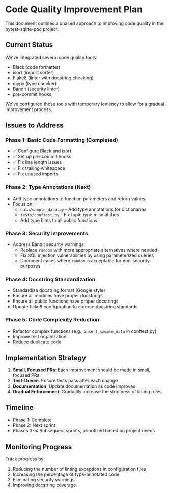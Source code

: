 # Code Quality Improvement Plan

This document outlines a phased approach to improving code quality in the pytest-sqlite-poc project.

## Current Status

We've integrated several code quality tools:
- Black (code formatter)
- isort (import sorter)
- Flake8 (linter with docstring checking)
- mypy (type checker)
- Bandit (security linter)
- pre-commit hooks

We've configured these tools with temporary leniency to allow for a gradual improvement process.

## Issues to Address

### Phase 1: Basic Code Formatting (Completed)
- ✅ Configure Black and isort
- ✅ Set up pre-commit hooks
- ✅ Fix line length issues
- ✅ Fix trailing whitespace
- ✅ Fix unused imports

### Phase 2: Type Annotations (Next)
- Add type annotations to function parameters and return values
- Focus on:
  - `data/sample_data.py` - Add type annotations for dictionaries
  - `tests/conftest.py` - Fix tuple type mismatches
  - Add type hints to all public functions

### Phase 3: Security Improvements
- Address Bandit security warnings:
  - Replace `random` with more appropriate alternatives where needed
  - Fix SQL injection vulnerabilities by using parameterized queries
  - Document cases where `random` is acceptable for non-security purposes

### Phase 4: Docstring Standardization
- Standardize docstring format (Google style)
- Ensure all modules have proper docstrings
- Ensure all public functions have proper docstrings
- Update flake8 configuration to enforce docstring standards

### Phase 5: Code Complexity Reduction
- Refactor complex functions (e.g., `insert_sample_data` in conftest.py)
- Improve test organization
- Reduce duplicate code

## Implementation Strategy

1. **Small, Focused PRs**: Each improvement should be made in small, focused PRs
2. **Test-Driven**: Ensure tests pass after each change
3. **Documentation**: Update documentation as code improves
4. **Gradual Enforcement**: Gradually increase the strictness of linting rules

## Timeline

- Phase 1: Complete
- Phase 2: Next sprint
- Phases 3-5: Subsequent sprints, prioritized based on project needs

## Monitoring Progress

Track progress by:
1. Reducing the number of linting exceptions in configuration files
2. Increasing the percentage of type-annotated code
3. Eliminating security warnings
4. Improving docstring coverage
